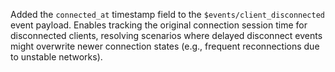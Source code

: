 Added the `connected_at` timestamp field to the `$events/client_disconnected` event payload. Enables tracking the original connection session time for disconnected clients, resolving scenarios where delayed disconnect events might overwrite newer connection states (e.g., frequent reconnections due to unstable networks). 
